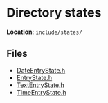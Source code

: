 <a id="dir_8d451e3adc68fdcbbaffa01a2ce5a922"></a>
# Directory states

**Location**: `include/states/`





## Files

* [DateEntryState.h](a00032.md#a00032)
* [EntryState.h](a00035.md#a00035)
* [TextEntryState.h](a00038.md#a00038)
* [TimeEntryState.h](a00041.md#a00041)

[public]: https://img.shields.io/badge/-public-brightgreen (public)
[C++]: https://img.shields.io/badge/language-C%2B%2B-blue (C++)
[static]: https://img.shields.io/badge/-static-lightgrey (static)
[private]: https://img.shields.io/badge/-private-red (private)
[Markdown]: https://img.shields.io/badge/language-Markdown-blue (Markdown)